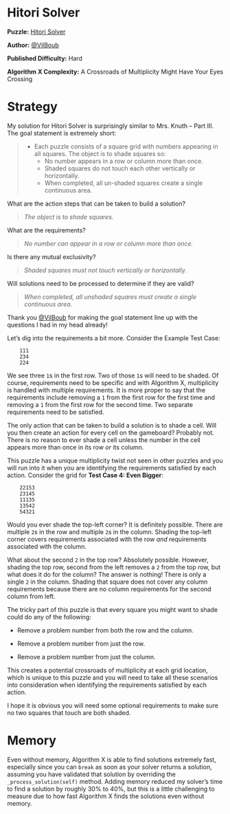 # Hitori Solver

__Puzzle:__ [Hitori Solver](https://www.codingame.com/training/hard/hitori-solver)

__Author:__ [@VilBoub](https://www.codingame.com/profile/bd6706892e49290fb119aa5ddae4238a318297)

__Published Difficulty:__ Hard

__Algorithm X Complexity:__ A Crossroads of Multiplicity Might Have Your Eyes Crossing

# Strategy

My solution for Hitori Solver is surprisingly similar to Mrs. Knuth – Part III. The goal statement is extremely short:

>* Each puzzle consists of a square grid with numbers appearing in all squares. The object is to shade squares so:
>    * No number appears in a row or column more than once.
>    * Shaded squares do not touch each other vertically or horizontally.
>    * When completed, all un-shaded squares create a single continuous area.

What are the action steps that can be taken to build a solution?

>_The object is to shade squares._

What are the requirements?

>_No number can appear in a row or column more than once._

Is there any mutual exclusivity?

>_Shaded squares must not touch vertically or horizontally._

Will solutions need to be processed to determine if they are valid?

>_When completed, all unshaded squares must create a single continuous area._

Thank you [@VilBoub]( https://www.codingame.com/profile/bd6706892e49290fb119aa5ddae4238a318297) for making the goal statement line up with the questions I had in my head already!

Let’s dig into the requirements a bit more. Consider the Example Test Case:

```text
    111
    234
    224
```

We see three `1`s in the first row. Two of those `1`s will need to be shaded. Of course, requirements need to be specific and with Algorithm X, multiplicity is handled with multiple requirements. It is more proper to say that the requirements include removing a `1` from the first row for the first time and removing a `1` from the first row for the second time. Two separate requirements need to be satisfied.

The only action that can be taken to build a solution is to shade a cell. Will you then create an action for every cell on the gameboard? Probably not. There is no reason to ever shade a cell unless the number in the cell appears more than once in its row _or_ its column.

This puzzle has a unique multiplicity twist not seen in other puzzles and you will run into it when you are identifying the requirements satisfied by each action. Consider the grid for __Test Case 4: Even Bigger__:

```text
    22153
    23145
    11135
    13542
    54321
```

Would you ever shade the top-left corner? It is definitely possible. There are multiple `2`s in the row and multiple `2`s in the column. Shading the top-left corner covers requirements associated with the row _and_ requirements associated with the column.

What about the second `2` in the top row? Absolutely possible. However, shading the top row, second from the left removes a `2` from the top row, but what does it do for the column? The answer is nothing! There is only a single `2` in the column. Shading that square does not cover any column requirements because there are no column requirements for the second column from left.

The tricky part of this puzzle is that every square you might want to shade could do any of the following:

-	Remove a problem number from both the row and the column.

-	Remove a problem number from just the row.

-	Remove a problem number from just the column.

This creates a potential crossroads of multiplicity at each grid location, which is unique to this puzzle and you will need to take all these scenarios into consideration when identifying the requirements satisfied by each action.

I hope it is obvious you will need some optional requirements to make sure no two squares that touch are both shaded.

# Memory

Even without memory, Algorithm X is able to find solutions extremely fast, especially since you can `break` as soon as your solver returns a solution, assuming you have validated that solution by overriding the `_process_solution(self)` method. Adding memory reduced my solver’s time to find a solution by roughly 30% to 40%, but this is a little challenging to measure due to how fast Algorithm X finds the solutions even without memory.
